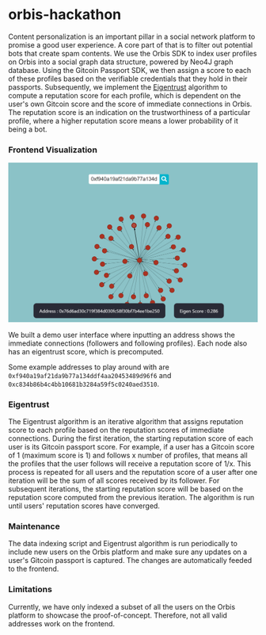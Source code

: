 # orbis-hackathon

Content personalization is an important pillar in a social network platform to promise a good user experience. A core part of that is to filter out potential bots that create spam contents. We use the Orbis SDK to index user profiles on Orbis into a social graph data structure, powered by Neo4J graph database. Using the Gitcoin Passport SDK, we then assign a score to each of these profiles based on the verifiable credentials that they hold in their passports. Subsequently, we implement the [Eigentrust](https://eigen-books.gitbook.io/eigen-trust/) algorithm to compute a reputation score for each profile, which is dependent on the user's own Gitcoin score and the score of immediate connections in Orbis. The reputation score is an indication on the trustworthiness of a particular profile, where a higher reputation score means a lower probability of it being a bot. 

### Frontend Visualization

![social graph](img/social-graph.PNG)

We built a demo user interface where inputting an address shows the immediate connections (followers and following profiles). Each node also has an eigentrust score, which is precomputed. 

Some example addresses to play around with are `0xf940a19af21da9b77a134ddf4aa20453489d96f6` and `0xc834b86b4c4bb10681b3284a59f5c0240aed3510`. 

### Eigentrust

The Eigentrust algorithm is an iterative algorithm that assigns reputation score to each profile based on the reputation scores of immediate connections. During the first iteration, the starting reputation score of each user is its Gitcoin passport score. For example, if a user has a Gitcoin score of 1 (maximum score is 1) and follows x number of profiles, that means all the profiles that the user follows will receive a reputation score of 1/x. This process is repeated for all users and the reputation score of a user after one iteration will be the sum of all scores received by its follower. For subsequent iterations, the starting reputation score will be based on the reputation score computed from the previous iteration. The algorithm is run until users' reputation scores have converged. 

### Maintenance

The data indexing script and Eigentrust algorithm is run periodically to include new users on the Orbis platform and make sure any updates on a user's Gitcoin passport is captured. The changes are automatically feeded to the frontend. 

### Limitations

Currently, we have only indexed a subset of all the users on the Orbis platform to showcase the proof-of-concept. Therefore, not all valid addresses work on the frontend. 

